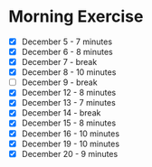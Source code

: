 # Morning Exercise

- [x] December 5 - 7 minutes
- [x] December 6 - 8 minutes
- [x] December 7 - break
- [x] December 8 - 10 minutes
- [ ] December 9 - break
- [x] December 12 - 8 minutes
- [x] December 13 - 7 minutes
- [x] December 14 - break
- [x] December 15 - 8 minutes
- [x] December 16 - 10 minutes
- [x] December 19 - 10 minutes
- [x] December 20 - 9 minutes
